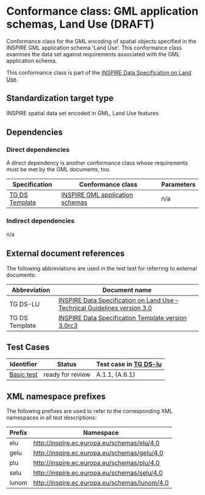 # Conformance class: GML application schemas, Land Use (DRAFT)

Conformance class for the GML encoding of spatial objects specified in the INSPIRE GML application schema 'Land Use'. This conformance class examines the data set against requirements associated with the GML application schema.

This conformance class is part of the [INSPIRE Data Specification on Land Use](../README.md).

## Standardization target type

INSPIRE spatial data set encoded in GML, Land Use features

## Dependencies

### Direct dependencies

A direct dependency is another conformance class whose requirements must be met by the GML documents, too.

| Specification | Conformance class | Parameters | 
| ------------- | ----------------- | ---------- |
| [TG DS Template](#ref_TG_DS_tmpl) | [INSPIRE GML application schemas](http://inspire.ec.europa.eu/id/ats/data/3.0rc3/schemas) | n/a |

### Indirect dependencies

n/a
 
## External document references

The following abbreviations are used in the test text for referring to external documents:

Abbreviation                     | Document name
-------------------------------- | --------------------------------------------------
TG DS-LU <a name="ref_TG_DS_LU"></a>   | [INSPIRE Data Specification on Land Use – Technical Guidelines version 3.0](https://inspire.ec.europa.eu/documents/Data_Specifications/INSPIRE_DataSpecification_LU_v3.0.pdf)
TG DS Template <a name="ref_TG_DS_tmpl"></a>   | [INSPIRE Data Specification Template version 3.0rc3](http://inspire.jrc.ec.europa.eu/documents/Data_Specifications/INSPIRE_DataSpecification_Template_v3.0rc3.pdf)

## Test Cases

| Identifier                                                        | Status   | Test case in [TG DS-lu](#ref_TG_DS_LU)  |
| ----------------------------------------------------------------- | -------- | ------------ |
| [Basic test](./basic.md)  | ready for review  | A.1.1, (A.6.1)  |

## XML namespace prefixes <a name="namespaces"></a>

The following prefixes are used to refer to the corresponding XML namespaces in all test descriptions:

Prefix         | Namespace
-------------- | -------------------------------------------------
elu         | http://inspire.ec.europa.eu/schemas/elu/4.0
gelu        | http://inspire.ec.europa.eu/schemas/gelu/4.0
plu         | http://inspire.ec.europa.eu/schemas/plu/4.0
selu        | http://inspire.ec.europa.eu/schemas/selu/4.0
lunom       | http://inspire.ec.europa.eu/schemas/lunom/4.0
